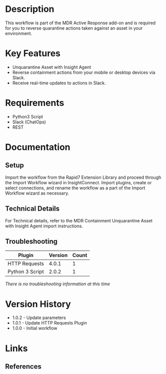 # Description

This workflow is part of the MDR Active Response add-on and is required for you to reverse quarantine actions taken against an asset in your environment.

# Key Features

* Unquarantine Asset with Insight Agent
* Reverse containment actions from your mobile or desktop devices via Slack.
* Receive real-time updates to actions in Slack.


# Requirements

* Python3 Script
* Slack (ChatOps)
* REST


# Documentation

## Setup

Import the workflow from the Rapid7 Extension Library and proceed through the Import Workflow wizard in InsightConnect. Import plugins, create or select connections, and rename the workflow as a part of the Import Workflow wizard as necessary.
 
## Technical Details

For Technical details, refer to the MDR Containment Unquarantine Asset with Insight Agent import instructions.

## Troubleshooting

|Plugin|Version|Count|
|----|----|--------|
|HTTP Requests|4.0.1|1|
|Python 3 Script|2.0.2|1|

_There is no troubleshooting information at this time_

# Version History

* 1.0.2 - Update parameters
* 1.0.1 - Update HTTP Requests Plugin
* 1.0.0 - Initial workflow

# Links

## References
